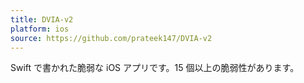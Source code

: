 ```yaml
---
title: DVIA-v2
platform: ios
source: https://github.com/prateek147/DVIA-v2
---
```


Swift で書かれた脆弱な iOS アプリです。15 個以上の脆弱性があります。
